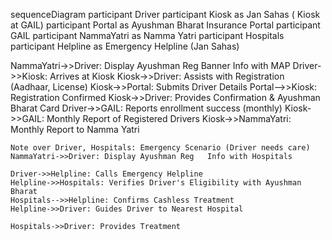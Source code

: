 sequenceDiagram
    participant Driver
    participant Kiosk as  Jan Sahas (   Kiosk at GAIL)
    participant Portal as Ayushman Bharat  Insurance Portal
    participant GAIL
    participant NammaYatri as Namma Yatri
    participant Hospitals
    participant Helpline as Emergency Helpline (Jan Sahas)


NammaYatri->>Driver: Display Ayushman Reg Banner Info with MAP
    Driver->>Kiosk: Arrives at Kiosk
    Kiosk->>Driver: Assists with Registration (Aadhaar, License)
    Kiosk->>Portal: Submits Driver Details
    Portal-->>Kiosk: Registration Confirmed
    Kiosk->>Driver: Provides Confirmation & Ayushman Bharat Card
    Driver->>GAIL: Reports enrollment success (monthly)
    Kiosk->>GAIL: Monthly Report of Registered Drivers
    Kiosk->>NammaYatri: Monthly Report to Namma Yatri

    Note over Driver, Hospitals: Emergency Scenario (Driver needs care)
    NammaYatri->>Driver: Display Ayushman Reg   Info with Hospitals

    Driver->>Helpline: Calls Emergency Helpline
    Helpline->>Hospitals: Verifies Driver's Eligibility with Ayushman Bharat
    Hospitals-->>Helpline: Confirms Cashless Treatment
    Helpline->>Driver: Guides Driver to Nearest Hospital

    Hospitals->>Driver: Provides Treatment
